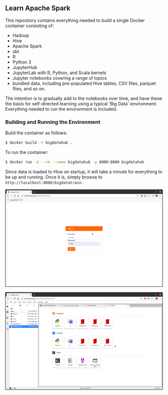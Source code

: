 ## Learn Apache Spark

This repository contains everything needed to build a single Docker container consisting of:

* Hadoop
* Hive
* Apache Spark
* sbt
* R
* Python 3
* JupyterHub
* JupyterLab with R, Python, and Scala kernels
* Jupyter notebooks covering a range of topics
* bundled data, including pre-populated Hive tables, CSV files, parquet files, and so on.

The intention is to gradually add to the notebooks over time, and have these the basis for self-directed learning using a typical 'Big Data' environment.  Everything needed to run the environment is included.

### Building and Running the Environment

Build the container as follows:

```bash
$ docker build -t bigdatahub .
```

To run the container:

```bash
$ docker run -d --rm --name bigdatahub -p 8000:8000 bigdatahub
```

Since data is loaded to Hive on startup, it will take a minute for everything to be up and running.  Once it is, simply browse to `http://localhost:8000/bigdatatrain`.

![](../doc/img/bigdatahub00.png)

![](../doc/img/bigdatahub04.png)
